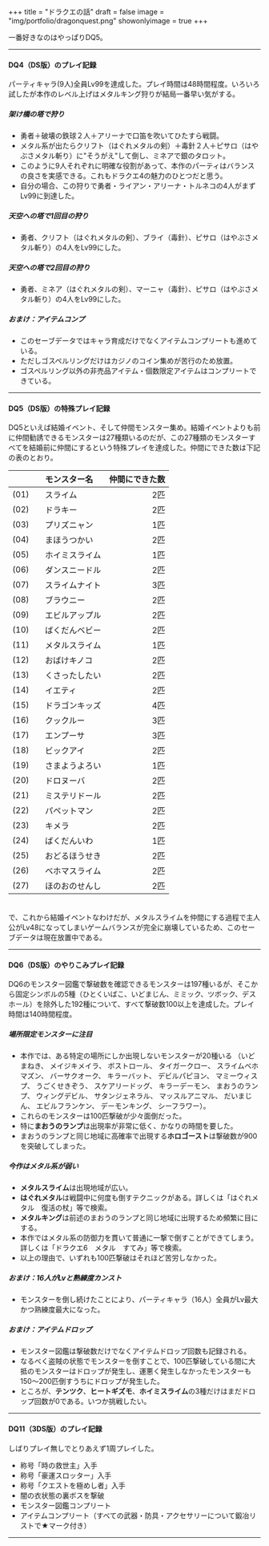 +++
title = "ドラクエの話"
draft = false
image = "img/portfolio/dragonquest.png"
showonlyimage = true
+++

一番好きなのはやっぱりDQ5。
<!--more-->

***
#### DQ4（DS版）のプレイ記録
パーティキャラ(9人)全員Lv99を達成した。プレイ時間は48時間程度。いろいろ試したが本作のレベル上げはメタルキング狩りが結局一番早い気がする。

##### 架け橋の塔で狩り
* 勇者＋破壊の鉄球２人＋アリーナで口笛を吹いてひたすら戦闘。
* メタル系が出たらクリフト（はぐれメタルの剣）＋毒針２人＋ピサロ（はやぶさメタル斬り）に"そうがえ"して倒し、ミネアで銀のタロット。
* このように9人それぞれに明確な役割があって、本作のパーティはバランスの良さを実感できる。これもドラクエ4の魅力のひとつだと思う。
* 自分の場合、この狩りで勇者・ライアン・アリーナ・トルネコの4人がまずLv99に到達した。

##### 天空への塔で1回目の狩り
* 勇者、クリフト（はぐれメタルの剣）、ブライ（毒針）、ピサロ（はやぶさメタル斬り）の4人をLv99にした。

##### 天空への塔で2回目の狩り
* 勇者、ミネア（はぐれメタルの剣）、マーニャ（毒針）、ピサロ（はやぶさメタル斬り）の4人をLv99にした。

##### おまけ：アイテムコンプ
* このセーブデータではキャラ育成だけでなくアイテムコンプリートも進めている。
* ただしゴスペルリングだけはカジノのコイン集めが苦行のため放置。
* ゴスペルリング以外の非売品アイテム・個数限定アイテムはコンプリートできている。

***
#### DQ5（DS版）の特殊プレイ記録

DQ5といえば結婚イベント、そして仲間モンスター集め。結婚イベントよりも前に仲間勧誘できるモンスターは27種類いるのだが、この27種類のモンスターすべてを結婚前に仲間にするという特殊プレイを達成した。仲間にできた数は下記の表のとおり。

|  | モンスター名 | 仲間にできた数 |
|:-----------|:-----------|------------:|
| (01)　 | スライム       | 2匹 |
| (02)　 | ドラキー       | 2匹 |
| (03)　 | プリズニャン   | 1匹 |
| (04)　 | まほうつかい   | 2匹 |
| (05)　 | ホイミスライム | 1匹 |
| (06)　 | ダンスニードル | 2匹 |
| (07)　 | スライムナイト | 3匹 |
| (08)　 | ブラウニー     | 2匹 |
| (09)　 | エビルアップル | 2匹 |
| (10)　 | ばくだんベビー | 2匹 |
| (11)　 | メタルスライム | 1匹 |
| (12)　 | おばけキノコ   | 2匹 |
| (13)　 | くさったしたい | 2匹 |
| (14)　 | イエティ       | 2匹 |
| (15)　 | ドラゴンキッズ | 4匹 |
| (16)　 | クックルー     | 3匹 |
| (17)　 | エンプーサ     | 3匹 |
| (18)　 | ビックアイ     | 2匹 |
| (19)　 | さまようよろい | 1匹 |
| (20)　 | ドロヌーバ     | 2匹 |
| (21)　 | ミステリドール | 2匹 |
| (22)　 | パペットマン   | 2匹 |
| (23)　 | キメラ         | 2匹 |
| (24)　 | ばくだんいわ   | 1匹 |
| (25)　 | おどるほうせき | 2匹 |
| (26)　 | ベホマスライム | 2匹 |
| (27)　 | ほのおのせんし | 2匹 |

　  
で、これから結婚イベントなわけだが、メタルスライムを仲間にする過程で主人公がLv48になってしまいゲームバランスが完全に崩壊しているため、このセーブデータは現在放置中である。

***
#### DQ6（DS版）のやりこみプレイ記録
DQ6のモンスター図鑑で撃破数を確認できるモンスターは197種いるが、そこから固定シンボルの5種（ひとくいばこ、いどまじん、ミミック、ツボック、デスホール）を除外した192種について、すべて撃破数100以上を達成した。プレイ時間は140時間程度。

##### 場所限定モンスターに注目
* 本作では、ある特定の場所にしか出現しないモンスターが20種いる
（いどまねき、
メイジキメイラ、
ボストロール、
タイガークロー、
スライムベホマズン、
バーサクオーク、
キラーバット、
デビルパピヨン、
マミーウィスプ、
うごくせきぞう、
スケアリードッグ、
キラーデーモン、
まおうのランプ、
ウィングデビル、
サタンジェネラル、
マッスルアニマル、
だいまじん、
エビルフランケン、
デーモンキング、
シーフラワー）。
* これらのモンスターは100匹撃破が少々面倒だった。
* 特に**まおうのランプ**は出現率が非常に低く、かなりの時間を要した。
* まおうのランプと同じ地域に高確率で出現する**ホロゴースト**は撃破数が900を突破してしまった。

##### 今作はメタル系が弱い
* **メタルスライム**は出現地域が広い。
* **はぐれメタル**は戦闘中に何度も倒すテクニックがある。詳しくは「はぐれメタル　復活の杖」等で検索。
* **メタルキング**は前述のまおうのランプと同じ地域に出現するため頻繁に目にする。
* 本作ではメタル系の防御力を貫いて普通に一撃で倒すことができてしまう。詳しくは「ドラクエ6　メタル　すてみ」等で検索。
* 以上の理由で、いずれも100匹撃破はそれほど苦労しなかった。

##### おまけ：16人がLvと熟練度カンスト
* モンスターを倒し続けたことにより、パーティキャラ（16人）全員がLv最大かつ熟練度最大になった。

##### おまけ：アイテムドロップ
* モンスター図鑑は撃破数だけでなくアイテムドロップ回数も記録される。
* なるべく盗賊の状態でモンスターを倒すことで、100匹撃破している間に大抵のモンスターはドロップが発生し、運悪く発生しなかったモンスターも150～200匹倒すうちにドロップが発生した。
* ところが、**テンツク**、**ヒートギズモ**、**ホイミスライム**の3種だけはまだドロップ回数が0である。いつか挑戦したい。

***
#### DQ11（3DS版）のプレイ記録

しばりプレイ無しでとりあえず1周プレイした。

* 称号「時の救世主」入手
* 称号「豪運スロッター」入手
* 称号「クエストを極めし者」入手
* 闇の衣状態の裏ボスを撃破
* モンスター図鑑コンプリート
* アイテムコンプリート（すべての武器・防具・アクセサリーについて鍛冶リストで★マーク付き）

***






















